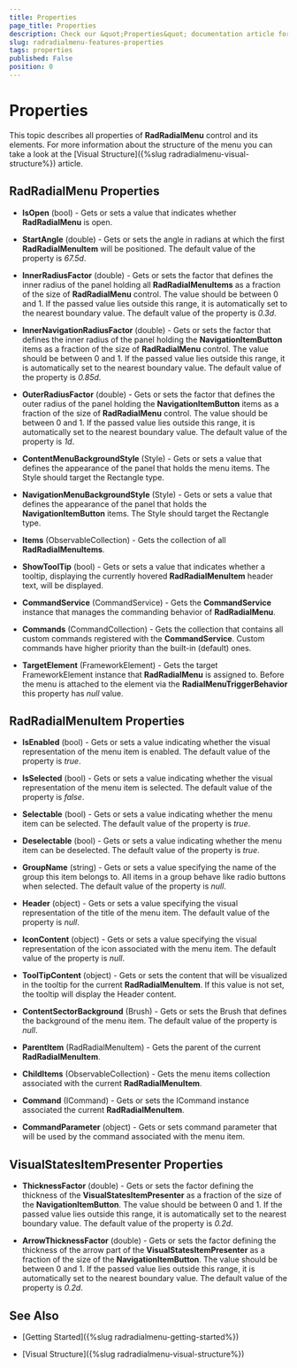```yaml
---
title: Properties
page_title: Properties
description: Check our &quot;Properties&quot; documentation article for the RadRadialMenu WPF control.
slug: radradialmenu-features-properties
tags: properties
published: False
position: 0
---
```


# Properties

This topic describes all properties of __RadRadialMenu__ control and its elements.
        For more information about the structure of the menu you can take a look at the [Visual Structure]({%slug radradialmenu-visual-structure%}) article.
      

## RadRadialMenu Properties

* __IsOpen__ (bool) - Gets or sets a value that indicates whether __RadRadialMenu__ is open.
            

* __StartAngle__ (double) - Gets or sets the angle in radians at which the first __RadRadialMenuItem__ will be positioned.
              The default value of the property is *67.5d*.
            

* __InnerRadiusFactor__ (double) - Gets or sets the factor that defines the inner radius of the panel holding all __RadRadialMenuItems__ as a
              fraction of the size of __RadRadialMenu__ control. The value should be between 0 and 1. 
              If the passed value lies outside this range, it is automatically set to the nearest boundary value.
              The default value of the property is *0.3d*.
            

* __InnerNavigationRadiusFactor__ (double) - Gets or sets the factor that defines the inner radius of the panel holding the __NavigationItemButton__ items as a 
              fraction of the size of __RadRadialMenu__ control. The value should be between 0 and 1. If the passed value lies outside this range, it is automatically set to the nearest boundary value.
              The default value of the property is *0.85d*.
            

* __OuterRadiusFactor__ (double) - Gets or sets the factor that defines the outer radius of the panel holding the __NavigationItemButton__ items as a 
              fraction of the size of __RadRadialMenu__ control. The value should be between 0 and 1. If the passed value lies outside this range, it is automatically set to the nearest boundary value.
              The default value of the property is *1d*.
            

* __ContentMenuBackgroundStyle__ (Style) - Gets or sets a value that defines the appearance of the panel that holds the menu items. The Style should target the Rectangle type.
            

* __NavigationMenuBackgroundStyle__ (Style) - Gets or sets a value that defines the appearance of the panel that holds the __NavigationItemButton__ items.
              The Style should target the Rectangle type.
            

* __Items__ (ObservableCollection<RadRadialMenuItem>) - Gets the collection of all __RadRadialMenuItems__.
            

* __ShowToolTip__ (bool) - Gets or sets a value that indicates whether a tooltip, displaying the currently hovered __RadRadialMenuItem__ header text, will be displayed.
            

* __CommandService__ (CommandService) - Gets the __CommandService__ instance that manages the commanding behavior of __RadRadialMenu__.
            

* __Commands__ (CommandCollection<RadRadialMenu>) - Gets the collection that contains all custom commands registered with the __CommandService__.
              Custom commands have higher priority than the built-in (default) ones.
            

* __TargetElement__ (FrameworkElement) - Gets the target FrameworkElement instance that __RadRadialMenu__ is assigned to.
              Before the menu is attached to the element via the __RadialMenuTriggerBehavior__ this property has *null* value.
            

## RadRadialMenuItem Properties

* __IsEnabled__ (bool) -  Gets or sets a value indicating whether the visual representation of the menu item is enabled.
              The default value of the property is *true*.
            

* __IsSelected__ (bool) - Gets or sets a value indicating whether the visual representation of the menu item is selected.
              The default value of the property is *false*.
            

* __Selectable__ (bool) - Gets or sets a value indicating whether the menu item can be selected.
              The default value of the property is *true*.
            

* __Deselectable__ (bool) - Gets or sets a value indicating whether the menu item can be deselected.
              The default value of the property is *true*.
            

* __GroupName__ (string) - Gets or sets a value specifying the name of the group this item belongs to.
              All items in a group behave like radio buttons when selected.
              The default value of the property is *null*.
            

* __Header__ (object) - Gets or sets a value specifying the visual representation of the title of the menu item.
              The default value of the property is *null*.
            

* __IconContent__ (object) - Gets or sets a value specifying the visual representation of the icon associated with the menu item.
              The default value of the property is *null*.
            

* __ToolTipContent__ (object) - Gets or sets the content that will be visualized in the tooltip for the current __RadRadialMenuItem__.
              If this value is not set, the tooltip will display the Header content.
            

* __ContentSectorBackground__ (Brush) - Gets or sets the Brush that defines the background of the menu item.
              The default value of the property is *null*.
            

* __ParentItem__ (RadRadialMenuItem) - Gets the parent of the current __RadRadialMenuItem__.
            

* __ChildItems__ (ObservableCollection<RadRadialMenuItem>) - Gets the menu items collection associated with the current __RadRadialMenuItem__.
            

* __Command__ (ICommand) - Gets or sets the ICommand instance associated the current __RadRadialMenuItem__.
            

* __CommandParameter__ (object) - Gets or sets command parameter that will be used by the command associated with the menu item.
            

## VisualStatesItemPresenter Properties

* __ThicknessFactor__ (double) -  Gets or sets the factor defining the thickness of the __VisualStatesItemPresenter__ as a fraction of the size of the
              __NavigationItemButton__. The value should be between 0 and 1. If the passed value lies outside this range, it is automatically set to the nearest boundary value.
              The default value of the property is *0.2d*.
            

* __ArrowThicknessFactor__ (double) -  Gets or sets the factor defining the thickness of the arrow part of the __VisualStatesItemPresenter__ as a fraction of the size of the
              __NavigationItemButton__. The value should be between 0 and 1. If the passed value lies outside this range, it is automatically set to the nearest boundary value.
              The default value of the property is *0.2d*.
            

## See Also

 * [Getting Started]({%slug radradialmenu-getting-started%})

 * [Visual Structure]({%slug radradialmenu-visual-structure%})

